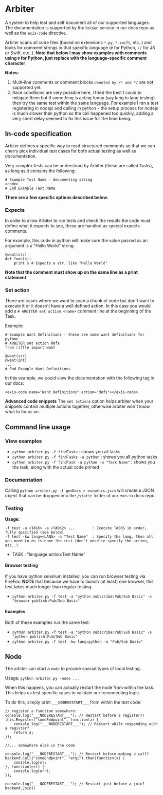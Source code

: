 # Arbiter

A system to help test and self document all of our supported languages. The documentation is supported by the `DocGen` service in our docs repo as well as the `exis-code` directive.

Arbiter scans all code files (based on extensions `*.py`, `*.swift`, etc..) and looks for comment strings in that specific language (`#` for Python, `//` for JS or Swift, etc..). **Note that below I may show examples with comments using `#` for Python, just replace with the language-specific comment character**

**Notes:**

1. Multi-line comments or comment blocks `denoted by /* and */` are not supported yet.
2. Race conditions are very possible here, I tried the best I could to mitigate them but if something is acting funny (say lang to lang testing) then try the same test within the same language. For example I ran a test registering in nodejs and calling in python - the setup process for nodejs is much slower than python so the call happened too quickly, adding a very short delay seemed to fix this issue for the time being.

## In-code specification

Arbiter defines a specific way to read structured comments so that we can cherry pick individual test cases for both actual testing as well as documentation.

Very complex tests can be understood by Arbiter (these are called `Tasks`), as long as it contains the following:
```
# Example Test Name - documenting string
<code>
# End Example Test Name
```

**There are a few specific options described below.**

### Expects

In order to allow Arbiter to run tests and check the results the code must define what it expects to see, these are handled as special expects comments.

For example, this code in python will make sure the value passed as an argument is a "Hello World" string.

```
@want(str)
def func(s):
    print s # Expects a str, like "Hello World"
```

**Note that the comment must show up on the same line as a print statement**

### Set action

There are cases where we want to scan a chunk of code but don't want to execute it or it doesn't have a well defined action. In this case you would add a `# ARBITER set action <name>` comment line at the beginning of the Task.

Example:
```
# Example Want Definitions - these are some want definitions for python
# ARBITER set action defs
from riffle import want

@want(str)
@want(int)
...
# End Example Want Definitions
```

In this example, we could view the documentation with the following tag in our docs:
```
<exis-code name="Want Definitions" action="defs"></exis-code>
```

**Advanced code snippets** The `set actions` option helps arbiter when your snippets contain multiple actions together, otherwise arbiter won't know what to focus on.

## Command line usage

### View examples

* `python arbiter.py -f findTasks` : shows you all tasks
* `python arbiter.py -f findTasks -a python` : shows you all python tasks
* `python arbiter.py -f findTask -a python -a "Task Name"` : shows you the task, along with the actual code printed

### Documentation

Calling `python arbiter.py -f genDocs > exisdocs.json` will create a JSON object that can be dropped into the `/static` folder of our exis-io docs repo.

### Testing

**Usage:**
```
-f test -a <TASK> -a <TASK2> ...        : Execute TASKS in order, fully specified (see below)
-f test -kw lang=<LANG> -a "Test Name"  : Specify the lang, then all you need to do is name the test (don't need to specify the action, etc..)
```
* TASK : "language action:Test Name"

#### Browser testing

If you have python selenium installed, you can run browser testing via FireFox.
**NOTE** that because we have to launch (at least) one browser, this test takes much longer than regular testing.

* `python arbiter.py -f test -a "python subscribe:Pub/Sub Basic" -a "browser publish:Pub/Sub Basic"`

#### Examples

Both of these examples run the same test:
* `python arbiter.py -f test -a "python subscribe:Pub/Sub Basic" -a "python publish:Pub/Sub Basic"`
* `python arbiter.py -f test -kw lang=python -a "Pub/Sub Basic"`

## Node

The arbiter can start a `node` to provide special types of local testing.

Usage: `python arbiter.py -node ...`

When this happens, you can actually restart the node from within the task. This helps us test specific cases to validate our reconnecting logic.

To do this, simply print `___NODERESTART___` from within the test code:

```
// register a function somewhere:
console.log("___NODERESTART___"); // Restart before a register??
this.Register("someEndpoint", function(a) {
    console.log("___NODERESTART___"); // Restart while responding with a register?
    return a;
});

//... somewhere else in the code

console.log("___NODERESTART___"); // Restart before making a call?
backend.Call("someEndpoint", "arg1").then(function(s) {
    console.log(s);
}, function(err) {
    console.log(err);
});

console.log("___NODERESTART___"); // Restart just before a join?
backend.Join()

```







